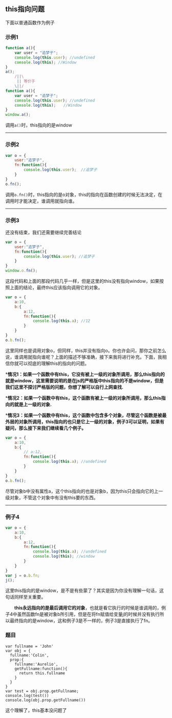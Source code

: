 ## this指向问题

下面以普通函数作为例子

### 示例1
```javascript
function a(){
    var user = "追梦子";
    console.log(this.user); //undefined
    console.log(this); //Window
}
a();
    /||\
     || 等价于
    \||/
function a(){
    var user = "追梦子";
    console.log(this.user); //undefined
    console.log(this);　　//Window
}
window.a();
```
调用```a()```时，this指向的是window
***
### 示例2
```javascript
var o = {
    user:"追梦子",
    fn:function(){
        console.log(this.user);  //追梦子
    }
}
o.fn();
```
调用```o.fn()```时，this指向的是o对象，this的指向在函数创建的时候无法决定，在调用时才能决定，谁调用就指向谁。
***

### 示例3

还没有结束，我们还需要继续完善结论

```javascript
var o = {
    user:"追梦子",
    fn:function(){
        console.log(this.user); //追梦子
    }
}
window.o.fn();
```

这段代码和上面的那段代码几乎一样，但是这里的this没有指向window，如果按照上面的结论，最终this应该指向调用它的对象。

```javascript
var o = {
    a:10,
    b:{
        a:12,
        fn:function(){
            console.log(this.a); //12
        }
    }
}
o.b.fn();
```
这里同样也是调用对象o，但同样，this并没有指向o。你也许会问，那你之前怎么说，谁调用就指向谁呢？上面的描述不够准确，接下来我将进行补充。下面，我相信你就可以彻底的理解this的指向的问题。
 
 ***情况1：如果一个函数中有this，它没有被上一级的对象所调用，那么this指向的就是window，这里需要说明的是在js的严格版中this指向的不是window，但是我们这里不探讨严格版的问题，你想了解可以自行上网查找.**

***情况2：如果一个函数中有this，这个函数有被上一级的对象所调用，那么this指向的就是上一级的对象.**

***情况3：如果一个函数中有this，这个函数中包含多个对象，尽管这个函数是被最外层的对象所调用，this指向的也只是它上一级的对象，例子3可以证明，如果有疑问，那么接下来我们继续看几个例子。**

```javascript
var o = {
    a:10,
    b:{
        // a:12,
        fn:function(){
            console.log(this.a); //undefined
        }
    }
}
o.b.fn();
```
尽管对象b中没有属性a，这个this指向的也是对象b，因为this只会指向它的上一级对象，不管这个对象中有没有this要的东西。

***

### 例子4
```javascript
var o = {
    a:10,
    b:{
        a:12,
        fn:function(){
            console.log(this.a); //undefined
            console.log(this); //window
        }
    }
}
var j = o.b.fn;
j();
```
这里this指向的是window，是不是有些蒙了？其实是因为你没有理解一句话，这句话同样至关重要。

　　**this永远指向的是最后调用它的对象**，也就是看它执行的时候是谁调用的，例子4中虽然函数fn是被对象b所引用，但是在将fn赋值给变量j的时候并没有执行所以最终指向的是window，这和例子3是不一样的，例子3是直接执行了fn。
  
### 题目
```
var fullname = 'John'
var obj = {
  fullname:'Colin',
  prop:{
    fullname:'Aurelio',
    getFullname:function(){
      return this.fullname
    }
  }
}
var test = obj.prop.getFullname;
console.log(test())
console.log(obj.prop.getFullname())
```
这个理解了，this基本没问题了
